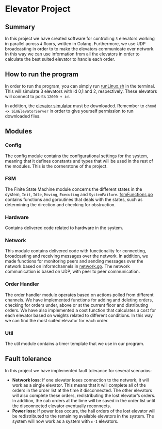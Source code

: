 Elevator Project
================


Summary
-------
In this project we have created software for controlling `3` elevators working in parallel across `4` floors, written in Golang. Furthermore, we use UDP broadcasting in order to to make the elevators communicate over network. In this way we can use information from all the elevators in order to calculate the best suited elevator to handle each order. 


How to run the program
-----------------
In order to run the program, you can simply run [runLinux.sh](runLinux.sh) in the terminal. This will simulate 3 elevators with id 0,1 and 2, respectively. These elevators will connect to ports `12000 + id`. 

In addition, the [elevator simulator](Simulator/SimElevatorServer) must be downloaded. Remember to `chmod +x SimElevatorServer` in order to give yourself permission to run downloaded files.

Modules
----------------------
### Config
The config module contains the configurational settings for the system, meaning that it defines constants and types that will be used in the rest of the modules. This is the cornerstone of the project.

### FSM
The Finite State Machine module concerns the different states in the system, `Init`, `Idle`, `Moving`, `Executing` and `SystemFailure`. [fsmFunctions.go](fsm/fsmFunctions.go) contains functions and goroutines that deals with the states, such as determining the direction and checking for obstruction.

### Hardware
Contains delivered code related to hardware in the system. 

### Network
This module contains delivered code with functionality for connecting, broadcasting and receiving messages over the network. In addition, we made functions for monitoring peers and sending messages over the network based on informchannels in [network.go](network/network.go). The network communication is based on UDP, with peer to peer communication.


### Order Handler
The order handler module operates based on actions polled from different channels. We have implemented functions for adding and deleting orders, checking for orders under, above or at the current floor and distributing orders. We have also implemented a cost function that calculates a cost for each elevator based on weights related to different conditions. In this way we can find the most suited elevator for each order. 


### Util
The util module contains a timer template that we use in our program. 

Fault tolerance
---------------------
In this project we have implemented fault tolerance for several scenarios:
- **Network loss**: If one elevator loses connection to the network, it will work as a single elevator. This means that it will complete all of the orders in the order list at the time it disconnected. The other elevators will also complete these orders, redistributing the lost elevator’s orders. In addition, the cab orders at the time will be saved in the order list until the disconnected elevator eventually reconnects. 
- **Power loss**: If power loss occurs, the hall orders of the lost elevator will be redistributed to the remaining available elevators in the system. The system will now work as a system with `n-1` elevators.

